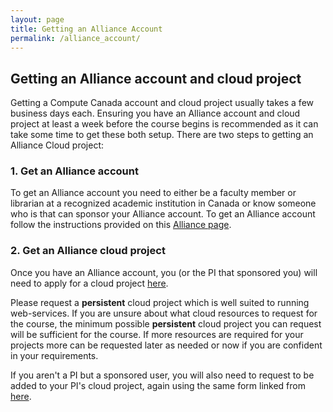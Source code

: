 ```yaml
---
layout: page
title: Getting an Alliance Account
permalink: /alliance_account/
---
```


## Getting an Alliance account and cloud project

Getting a Compute Canada account and cloud project usually takes a few business days each. Ensuring you have an Alliance account and cloud project at least a week before the course begins is recommended as it can take some time to get these both setup. There are two steps to getting an Alliance Cloud project:

### 1. Get an Alliance account
To get an Alliance account you need to either be a faculty member or librarian at a recognized academic institution in Canada or know someone who is that can sponsor your Alliance account. To get an Alliance account follow the instructions provided on this [Alliance page](https://alliancecan.ca/en/services/advanced-research-computing/account-management/apply-account).

### 2. Get an Alliance cloud project
Once you have an Alliance account, you (or the PI that sponsored you) will need to apply for a cloud project [here](https://docs.computecanada.ca/wiki/Cloud#Getting_a_Cloud_project).

Please request a **persistent** cloud project which is well suited to running web-services. If you are unsure about what cloud resources to request for the course, the minimum possible **persistent** cloud project you can request will be sufficient for the course. If more resources are required for your projects more can be requested later as needed or now if you are confident in your requirements.

If you aren't a PI but a sponsored user, you will also need to request to be added to your PI's cloud project, again using the same form linked from [here](https://docs.computecanada.ca/wiki/Cloud#Getting_a_Cloud_project).
